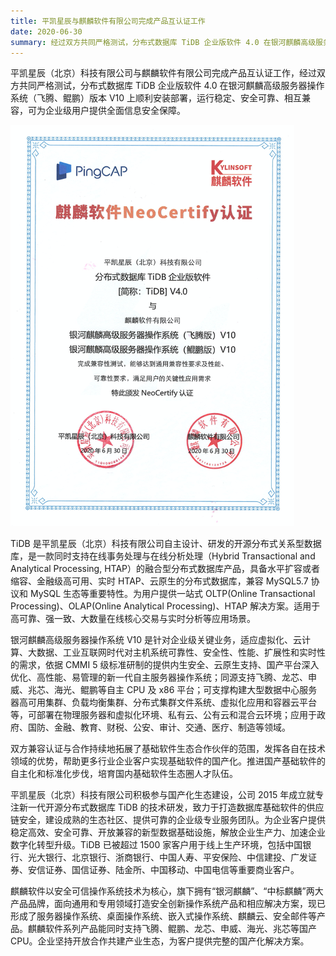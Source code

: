 ```yaml
---
title: 平凯星辰与麒麟软件有限公司完成产品互认证工作
date: 2020-06-30
summary: 经过双方共同严格测试，分布式数据库 TiDB 企业版软件 4.0 在银河麒麟高级服务器操作系统（飞腾、鲲鹏）版本 V10 上顺利安装部署，运行稳定、安全可靠、相互兼容，可为企业级用户提供全面信息安全保障。
---
```


平凯星辰（北京）科技有限公司与麒麟软件有限公司完成产品互认证工作，经过双方共同严格测试，分布式数据库 TiDB 企业版软件 4.0 在银河麒麟高级服务器操作系统（飞腾、鲲鹏）版本 V10 上顺利安装部署，运行稳定、安全可靠、相互兼容，可为企业级用户提供全面信息安全保障。 

![1](media/product-certification-kylinsoft/1.png) 

TiDB 是平凯星辰（北京）科技有限公司自主设计、研发的开源分布式关系型数据库，是一款同时支持在线事务处理与在线分析处理（Hybrid Transactional and Analytical Processing, HTAP）的融合型分布式数据库产品，具备水平扩容或者缩容、金融级高可用、实时 HTAP、云原生的分布式数据库，兼容 MySQL5.7 协议和 MySQL 生态等重要特性。为用户提供一站式 OLTP(Online Transactional Processing)、OLAP(Online Analytical Processing)、HTAP 解决方案。适用于高可靠、强一致、大数量在线核心交易与实时分析等应用场景。

银河麒麟高级服务器操作系统 V10 是针对企业级关键业务，适应虚拟化、云计算、大数据、工业互联网时代对主机系统可靠性、安全性、性能、扩展性和实时性的需求，依据 CMMI 5 级标准研制的提供内生安全、云原生支持、国产平台深入优化、高性能、易管理的新一代自主服务器操作系统；同源支持飞腾、龙芯、申威、兆芯、海光、鲲鹏等自主 CPU 及 x86 平台；可支撑构建大型数据中心服务器高可用集群、负载均衡集群、分布式集群文件系统、虚拟化应用和容器云平台等，可部署在物理服务器和虚拟化环境、私有云、公有云和混合云环境；应用于政府、国防、金融、教育、财税、公安、审计、交通、医疗、制造等领域。

双方兼容认证与合作持续地拓展了基础软件生态合作伙伴的范围，发挥各自在技术领域的优势，帮助更多行业企业客户实现基础软件的国产化。推进国产基础软件的自主化和标准化步伐，培育国内基础软件生态圈人才队伍。

平凯星辰（北京）科技有限公司积极参与国产化生态建设，公司 2015 年成立就专注新一代开源分布式数据库 TiDB 的技术研发，致力于打造数据库基础软件的供应链安全，建设成熟的生态社区、提供可靠的企业级专业服务团队。为企业客户提供稳定高效、安全可靠、开放兼容的新型数据基础设施，解放企业生产力、加速企业数字化转型升级。TiDB 已被超过 1500 家客户用于线上生产环境，包括中国银行、光大银行、北京银行、浙商银行、中国人寿、平安保险、中信建投、广发证券、安信证券、国信证券、陆金所、中国移动、中国电信等重要商业客户。

麒麟软件以安全可信操作系统技术为核心，旗下拥有“银河麒麟”、“中标麒麟”两大产品品牌，面向通用和专用领域打造安全创新操作系统产品和相应解决方案，现已形成了服务器操作系统、桌面操作系统、嵌入式操作系统、麒麟云、安全邮件等产品。麒麟软件系列产品能同时支持飞腾、鲲鹏、龙芯、申威、海光、兆芯等国产 CPU。企业坚持开放合作共建产业生态，为客户提供完整的国产化解决方案。

